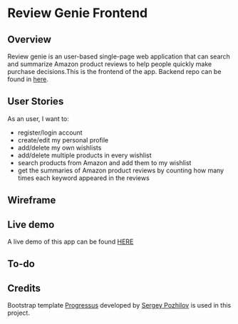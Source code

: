 <h1>Review Genie Frontend</h1>
<h2>Overview</h2>
<p>
Review genie is an user-based single-page web application that can search and summarize Amazon product reviews to help people quickly make purchase decisions.This is the frontend of the app. Backend repo can be found in <a href="https://github.com/kuramameng/reviewgenie_backend">here</a>.
<h2>User Stories</h2>
As an user, I want to:
<ul>
  <li>register/login account</li>
  <li>create/edit my personal profile</li>
  <li>add/delete my own wishlists</li>
  <li>add/delete multiple products in every wishlist</li>
  <li>search products from Amazon and add them to my wishlist</li>
  <li>get the summaries of Amazon product reviews by counting how many times each keyword appeared in the reviews</li>
</ul>
<h2>Wireframe</h2>

<h2>Live demo</h2>
A live demo of this app can be found <a href="http://kuramameng.github.io/reviewgenie_frontend/">HERE</a>

<h2>To-do</h2>


<h2>Credits</h2>
 Bootstrap template <a href="http://www.gettemplate.com/demo/progressus/">Progressus</a> developed by <a href="http://pozhilov.com">Sergey Pozhilov</a> is used in this project. </p>
